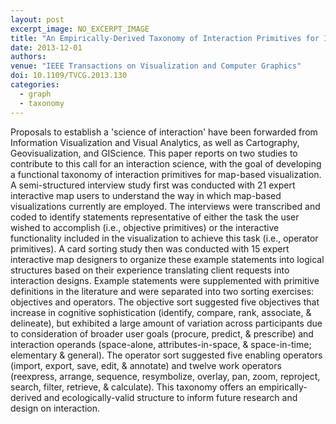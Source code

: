 ```yaml
---
layout: post
excerpt_image: NO_EXCERPT_IMAGE
title: "An Empirically-Derived Taxonomy of Interaction Primitives for Interactive Cartography and Geovisualization"
date: 2013-12-01
authors: 
venue: "IEEE Transactions on Visualization and Computer Graphics"
doi: 10.1109/TVCG.2013.130
categories:
  - graph
  - taxonomy
---
```

Proposals to establish a 'science of interaction' have been forwarded from Information Visualization and Visual Analytics, as well as Cartography, Geovisualization, and GIScience. This paper reports on two studies to contribute to this call for an interaction science, with the goal of developing a functional taxonomy of interaction primitives for map-based visualization. A semi-structured interview study first was conducted with 21 expert interactive map users to understand the way in which map-based visualizations currently are employed. The interviews were transcribed and coded to identify statements representative of either the task the user wished to accomplish (i.e., objective primitives) or the interactive functionality included in the visualization to achieve this task (i.e., operator primitives). A card sorting study then was conducted with 15 expert interactive map designers to organize these example statements into logical structures based on their experience translating client requests into interaction designs. Example statements were supplemented with primitive definitions in the literature and were separated into two sorting exercises: objectives and operators. The objective sort suggested five objectives that increase in cognitive sophistication (identify, compare, rank, associate, & delineate), but exhibited a large amount of variation across participants due to consideration of broader user goals (procure, predict, & prescribe) and interaction operands (space-alone, attributes-in-space, & space-in-time; elementary & general). The operator sort suggested five enabling operators (import, export, save, edit, & annotate) and twelve work operators (reexpress, arrange, sequence, resymbolize, overlay, pan, zoom, reproject, search, filter, retrieve, & calculate). This taxonomy offers an empirically-derived and ecologically-valid structure to inform future research and design on interaction.
